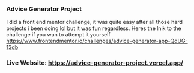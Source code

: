 ### Advice Generator Project

I did a front end mentor challenge, it was quite easy after all those hard projects i been doing lol but it was fun regardless.
Heres the lnik to the challenge if you wan to attempt it yourself https://www.frontendmentor.io/challenges/advice-generator-app-QdUG-13db 


### Live Website: https://advice-generator-project.vercel.app/ 
